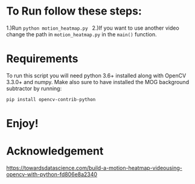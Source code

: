 # To Run follow these steps:
  1.)Run `python motion_heatmap.py `
  2.)If you want to use another video change the path in `motion_heatmap.py` in the `main()` function.

# Requirements
To run this script you will need python 3.6+ installed along with OpenCV  3.3.0+ and numpy.
Make also sure to have installed the MOG background subtractor by running:

`pip install opencv-contrib-python`

# Enjoy!

# Acknowledgement
https://towardsdatascience.com/build-a-motion-heatmap-videousing-opencv-with-python-fd806e8a2340

